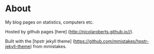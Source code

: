 # About

My blog pages on statistics, computers etc. 

Hosted by github pages [here] (http://nicolaroberts.github.io//). 

Built with the [hpstr jekyll theme] (https://github.com/mmistakes/hpstr-jekyll-theme) from mmistakes.  